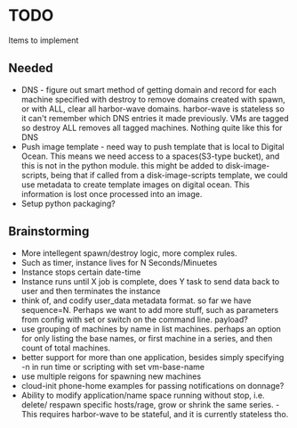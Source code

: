 TODO
====

Items to implement

Needed
------
* DNS - figure out smart method of getting domain and record for each machine
specified with destroy to remove domains created with spawn, or with ALL, clear
all harbor-wave domains. harbor-wave is stateless so it can't remember which DNS
entries it made previously. VMs are tagged so destroy ALL removes all tagged
machines. Nothing quite like this for DNS
* Push image template - need way to push template that is local to Digital Ocean. This
means we need access to a spaces(S3-type bucket), and this is not in the python
module. this might be added to disk-image-scripts, being that if called from
a disk-image-scripts template, we could use metadata to create template images
on digital ocean. This information is lost once processed into an image.
* Setup python packaging?

Brainstorming
-----
* More intellegent spawn/destroy logic, more complex rules.
* Such as timer, instance lives for N Seconds/Minuetes
* Instance stops certain date-time
* Instance runs until X job is complete, does Y task to send data back to user
and then terminates the instance
* think of, and codify user_data metadata format. so far we have sequence=N.
Perhaps we want to add more stuff, such as parameters from config with set
or switch on the command line. payload?
* use grouping of machines by name in list machines. perhaps an option for only
listing the base names, or first machine in a series, and then count of total
machines.
* better support for more than one application, besides simply specifying -n
in run time or scripting with set vm-base-name
* use multiple reigons for spawning new machines
* cloud-init phone-home examples for passing notifications on donnage?
* Ability to modify application/name space running without stop, i.e. delete/
respawn specific hosts/rage, grow or shrink the same series. - This requires
harbor-wave to be stateful, and it is currently stateless tho.
